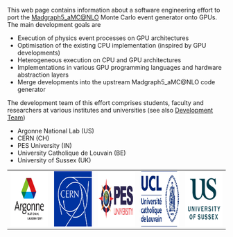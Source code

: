 This web page contains information about a software engineering effort to port the <a href="https://launchpad.net/mg5amcnlo" target="_blank">Madgraph5_aMC@NLO</a> Monte Carlo event generator onto GPUs. The main development goals are

- Execution of physics event processes on GPU architectures
- Optimisation of the existing CPU implementation (inspired by GPU developments) 
- Heterogeneous execution on CPU and GPU architectures
- Implementations in various GPU programming languages and hardware abstraction layers
- Merge developments into the upstream Madgraph5_aMC@NLO code generator 

The development team of this effort comprises students, faculty and researchers at various institutes and universities (see also <a href="https://github.com/orgs/madgraph5/people" target="_blank">Development Team</a>)

- Argonne National Lab (US)
- CERN (CH)
- PES University (IN)
- University Catholique de Louvain (BE)
- University of Sussex (UK)


 <table style="width:100%" class="center">
  <tr>
    <td><img src="_logos/logo-argonne.jpeg" alt="Argonne logo" class="inline" style="width:128px;height:128px;"></td>
    <td><img src="_logos/logo-cern-blue.png" alt="CERN logo" class="inline" style="width:128px;height:128px;"></td>
    <td><img src="_logos/logo-pes.jpg" alt="PES logo" class="inline" style="width:128px;height:128px;"></td>
    <td><img src="_logos/logo-ucl.jpg" alt="UCL logo" class="inline" style="width:128px;height:128px;"></td>
    <td><img src="_logos/logo-sussex.png" alt="U Sussex logo" class="inline" style="width:128px;height:128px;"></td>
  </tr>
</table> 
